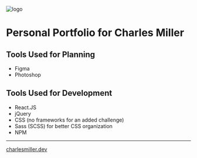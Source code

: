 ![logo](client/src/assets/logoDark.png)

# Personal Portfolio for Charles Miller

## Tools Used for Planning

-   Figma
-   Photoshop

## Tools Used for Development

-   React.JS
-   jQuery
-   CSS (no frameworks for an added challenge)
-   Sass (SCSS) for better CSS organization
-   NPM

---

[charlesmiller.dev](https://www.charlesmiller.dev])
